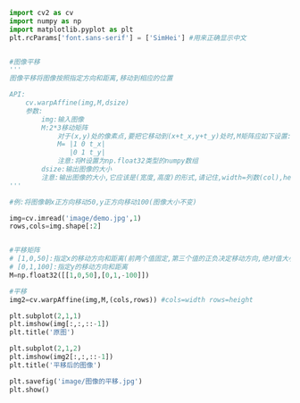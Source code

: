 
<BlogInfo title="12.图像的平移" author="白日梦想猿" pv=0 read_times=0 pre_cost_time=0分47秒 category="图像处理" tag_list="['图像处理']" create_time="2021.08.11 09:40:16" update_time="2021.08.11 10:06:03" />

```python
import cv2 as cv
import numpy as np
import matplotlib.pyplot as plt
plt.rcParams['font.sans-serif'] = ['SimHei'] #用来正确显示中文


#图像平移
'''
图像平移将图像按照指定方向和距离,移动到相应的位置

API:
    cv.warpAffine(img,M,dsize)
    参数:
        img:输入图像
        M:2*3移动矩阵
            对于(x,y)处的像素点,要把它移动到(x+t_x,y+t_y)处时,M矩阵应如下设置:
            M= |1 0 t_x|
               |0 1 t_y|
            注意:将M设置为np.float32类型的numpy数组
        dsize:输出图像的大小
        注意:输出图像的大小,它应该是(宽度,高度)的形式,请记住,width=列数(col),height=行数(row)
'''

#例:将图像朝x正方向移动50,y正方向移动100(图像大小不变)

img=cv.imread('image/demo.jpg',1)
rows,cols=img.shape[:2]


#平移矩阵
# [1,0,50]:指定x的移动方向和距离(前两个值固定,第三个值的正负决定移动方向,绝对值大小决定移动距离)
# [0,1,100]:指定y的移动方向和距离
M=np.float32([[1,0,50],[0,1,-100]])

#平移
img2=cv.warpAffine(img,M,(cols,rows)) #cols=width rows=height

plt.subplot(2,1,1)
plt.imshow(img[:,:,::-1])
plt.title('原图')

plt.subplot(2,1,2)
plt.imshow(img2[:,:,::-1])
plt.title('平移后的图像')

plt.savefig('image/图像的平移.jpg')
plt.show()






```
